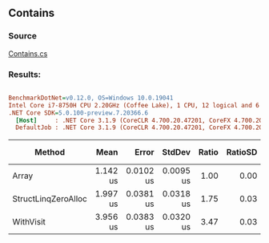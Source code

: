 ﻿## Contains

### Source
[Contains.cs](../../src/StructLinq.Benchmark/Contains.cs)

### Results:
``` ini

BenchmarkDotNet=v0.12.0, OS=Windows 10.0.19041
Intel Core i7-8750H CPU 2.20GHz (Coffee Lake), 1 CPU, 12 logical and 6 physical cores
.NET Core SDK=5.0.100-preview.7.20366.6
  [Host]     : .NET Core 3.1.9 (CoreCLR 4.700.20.47201, CoreFX 4.700.20.47203), X64 RyuJIT
  DefaultJob : .NET Core 3.1.9 (CoreCLR 4.700.20.47201, CoreFX 4.700.20.47203), X64 RyuJIT


```
|              Method |     Mean |     Error |    StdDev | Ratio | RatioSD | Gen 0 | Gen 1 | Gen 2 | Allocated |
|-------------------- |---------:|----------:|----------:|------:|--------:|------:|------:|------:|----------:|
|               Array | 1.142 us | 0.0102 us | 0.0095 us |  1.00 |    0.00 |     - |     - |     - |         - |
| StructLinqZeroAlloc | 1.997 us | 0.0381 us | 0.0318 us |  1.75 |    0.03 |     - |     - |     - |         - |
|           WithVisit | 3.956 us | 0.0383 us | 0.0320 us |  3.47 |    0.03 |     - |     - |     - |         - |
